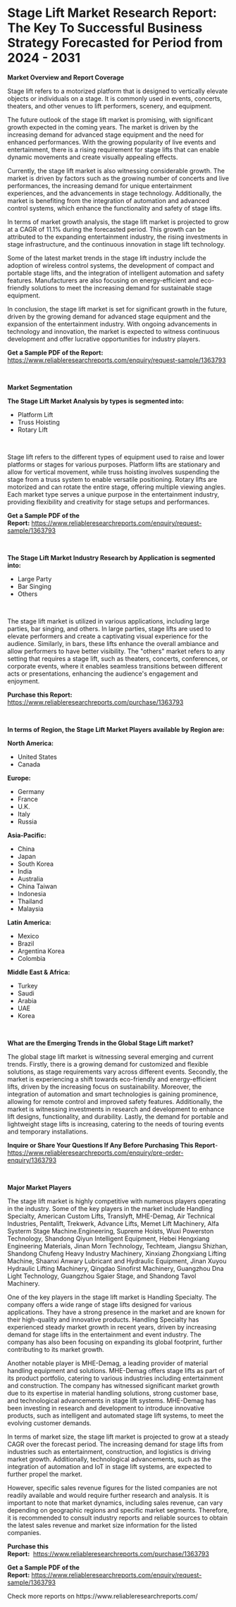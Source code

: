 <p><h1>Stage Lift Market Research Report: The Key To Successful Business Strategy Forecasted for Period from 2024 - 2031</h1></p><p><strong>Market Overview and Report Coverage</strong></p>
<p><p>Stage lift refers to a motorized platform that is designed to vertically elevate objects or individuals on a stage. It is commonly used in events, concerts, theaters, and other venues to lift performers, scenery, and equipment.</p><p>The future outlook of the stage lift market is promising, with significant growth expected in the coming years. The market is driven by the increasing demand for advanced stage equipment and the need for enhanced performances. With the growing popularity of live events and entertainment, there is a rising requirement for stage lifts that can enable dynamic movements and create visually appealing effects.</p><p>Currently, the stage lift market is also witnessing considerable growth. The market is driven by factors such as the growing number of concerts and live performances, the increasing demand for unique entertainment experiences, and the advancements in stage technology. Additionally, the market is benefiting from the integration of automation and advanced control systems, which enhance the functionality and safety of stage lifts.</p><p>In terms of market growth analysis, the stage lift market is projected to grow at a CAGR of 11.1% during the forecasted period. This growth can be attributed to the expanding entertainment industry, the rising investments in stage infrastructure, and the continuous innovation in stage lift technology.</p><p>Some of the latest market trends in the stage lift industry include the adoption of wireless control systems, the development of compact and portable stage lifts, and the integration of intelligent automation and safety features. Manufacturers are also focusing on energy-efficient and eco-friendly solutions to meet the increasing demand for sustainable stage equipment.</p><p>In conclusion, the stage lift market is set for significant growth in the future, driven by the growing demand for advanced stage equipment and the expansion of the entertainment industry. With ongoing advancements in technology and innovation, the market is expected to witness continuous development and offer lucrative opportunities for industry players.</p></p>
<p><strong>Get a Sample PDF of the Report:</strong> <a href="https://www.reliableresearchreports.com/enquiry/request-sample/1363793">https://www.reliableresearchreports.com/enquiry/request-sample/1363793</a></p>
<p>&nbsp;</p>
<p><strong>Market Segmentation</strong></p>
<p><strong>The Stage Lift Market Analysis by types is segmented into:</strong></p>
<p><ul><li>Platform Lift</li><li>Truss Hoisting</li><li>Rotary Lift</li></ul></p>
<p>&nbsp;</p>
<p><p>Stage lift refers to the different types of equipment used to raise and lower platforms or stages for various purposes. Platform lifts are stationary and allow for vertical movement, while truss hoisting involves suspending the stage from a truss system to enable versatile positioning. Rotary lifts are motorized and can rotate the entire stage, offering multiple viewing angles. Each market type serves a unique purpose in the entertainment industry, providing flexibility and creativity for stage setups and performances.</p></p>
<p><strong>Get a Sample PDF of the Report:</strong>&nbsp;<a href="https://www.reliableresearchreports.com/enquiry/request-sample/1363793">https://www.reliableresearchreports.com/enquiry/request-sample/1363793</a></p>
<p>&nbsp;</p>
<p><strong>The Stage Lift Market Industry Research by Application is segmented into:</strong></p>
<p><ul><li>Large Party</li><li>Bar Singing</li><li>Others</li></ul></p>
<p>&nbsp;</p>
<p><p>The stage lift market is utilized in various applications, including large parties, bar singing, and others. In large parties, stage lifts are used to elevate performers and create a captivating visual experience for the audience. Similarly, in bars, these lifts enhance the overall ambiance and allow performers to have better visibility. The "others" market refers to any setting that requires a stage lift, such as theaters, concerts, conferences, or corporate events, where it enables seamless transitions between different acts or presentations, enhancing the audience's engagement and enjoyment.</p></p>
<p><strong>Purchase this Report:</strong>&nbsp; <a href="https://www.reliableresearchreports.com/purchase/1363793">https://www.reliableresearchreports.com/purchase/1363793</a></p>
<p>&nbsp;</p>
<p><strong>In terms of Region, the Stage Lift Market Players available by Region are:</strong></p>
<p>
    <p> <strong> North America: </strong>
        <ul>
            <li>United States</li>
            <li>Canada</li>
        </ul>
        </p> 
    <p> <strong> Europe: </strong>
        <ul>
            <li>Germany</li>
            <li>France</li>
            <li>U.K.</li>
            <li>Italy</li>
            <li>Russia</li>
        </ul>
        </p> 
    <p> <strong> Asia-Pacific: </strong>
        <ul>
            <li>China</li>
            <li>Japan</li>
            <li>South Korea</li>
            <li>India</li>
            <li>Australia</li>
            <li>China Taiwan</li>
            <li>Indonesia</li>
            <li>Thailand</li>
            <li>Malaysia</li>
        </ul>
        </p> 
    <p> <strong> Latin America: </strong>
        <ul>
            <li>Mexico</li>
            <li>Brazil</li>
            <li>Argentina Korea</li>
            <li>Colombia</li>
        </ul>
        </p> 
    <p> <strong> Middle East & Africa: </strong>
        <ul>
            <li>Turkey</li>
            <li>Saudi</li>
            <li>Arabia</li>
            <li>UAE</li>
            <li>Korea</li>
        </ul>
    </p>
    </p>
<p>&nbsp;</p>
<p><strong>What are the Emerging Trends in the Global Stage Lift market?</strong></p>
<p><p>The global stage lift market is witnessing several emerging and current trends. Firstly, there is a growing demand for customized and flexible solutions, as stage requirements vary across different events. Secondly, the market is experiencing a shift towards eco-friendly and energy-efficient lifts, driven by the increasing focus on sustainability. Moreover, the integration of automation and smart technologies is gaining prominence, allowing for remote control and improved safety features. Additionally, the market is witnessing investments in research and development to enhance lift designs, functionality, and durability. Lastly, the demand for portable and lightweight stage lifts is increasing, catering to the needs of touring events and temporary installations.</p></p>
<p><strong>Inquire or Share Your Questions If Any Before Purchasing This Report</strong>- <a href="https://www.reliableresearchreports.com/enquiry/pre-order-enquiry/1363793">https://www.reliableresearchreports.com/enquiry/pre-order-enquiry/1363793</a></p>
<p>&nbsp;</p>
<p><strong>Major Market Players</strong></p>
<p><p>The stage lift market is highly competitive with numerous players operating in the industry. Some of the key players in the market include Handling Specialty, American Custom Lifts, Translyft, MHE-Demag, Air Technical Industries, Pentalift, Trekwerk, Advance Lifts, Memet Lift Machinery, Alfa Systerm Stage Machine.Engineering, Supreme Hoists, Wuxi Powerston Technology, Shandong Qiyun Intelligent Equipment, Hebei Hengxiang Engineering Materials, Jinan Morn Technology, Techteam, Jiangsu Shizhan, Shandong Chufeng Heavy Industry Machinery, Xinxiang Zhongxiang Lifting Machine, Shaanxi Anwary Lubricant and Hydraulic Equipment, Jinan Xuyou Hydraulic Lifting Machinery, Qingdao Sinofirst Machinery, Guangzhou Dna Light Technology, Guangzhou Sgaier Stage, and Shandong Tavol Machinery.</p><p>One of the key players in the stage lift market is Handling Specialty. The company offers a wide range of stage lifts designed for various applications. They have a strong presence in the market and are known for their high-quality and innovative products. Handling Specialty has experienced steady market growth in recent years, driven by increasing demand for stage lifts in the entertainment and event industry. The company has also been focusing on expanding its global footprint, further contributing to its market growth.</p><p>Another notable player is MHE-Demag, a leading provider of material handling equipment and solutions. MHE-Demag offers stage lifts as part of its product portfolio, catering to various industries including entertainment and construction. The company has witnessed significant market growth due to its expertise in material handling solutions, strong customer base, and technological advancements in stage lift systems. MHE-Demag has been investing in research and development to introduce innovative products, such as intelligent and automated stage lift systems, to meet the evolving customer demands.</p><p>In terms of market size, the stage lift market is projected to grow at a steady CAGR over the forecast period. The increasing demand for stage lifts from industries such as entertainment, construction, and logistics is driving market growth. Additionally, technological advancements, such as the integration of automation and IoT in stage lift systems, are expected to further propel the market.</p><p>However, specific sales revenue figures for the listed companies are not readily available and would require further research and analysis. It is important to note that market dynamics, including sales revenue, can vary depending on geographic regions and specific market segments. Therefore, it is recommended to consult industry reports and reliable sources to obtain the latest sales revenue and market size information for the listed companies.</p></p>
<p><strong>Purchase this Report:</strong>&nbsp;&nbsp;<a href="https://www.reliableresearchreports.com/purchase/1363793">https://www.reliableresearchreports.com/purchase/1363793</a></p>
<p></p>
<p><strong>Get a Sample PDF of the Report:</strong>&nbsp;<a href="https://www.reliableresearchreports.com/enquiry/request-sample/1363793">https://www.reliableresearchreports.com/enquiry/request-sample/1363793</a></p>
<p>Check more reports on https://www.reliableresearchreports.com/</p>